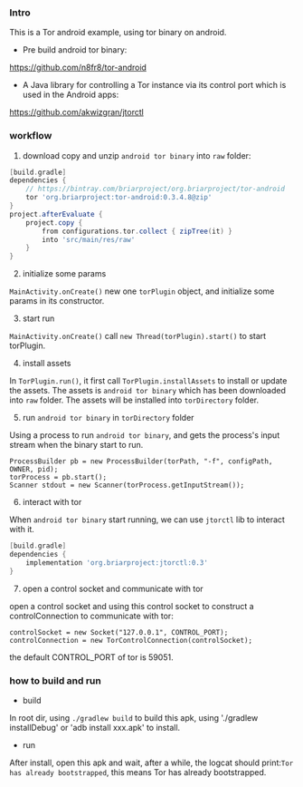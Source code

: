 ### Intro

This is a Tor android example, using tor binary on android.

* Pre build android tor binary: 

https://github.com/n8fr8/tor-android

* A Java library for controlling a Tor instance via its control port which is used in the Android apps:

https://github.com/akwizgran/jtorctl 

### workflow

1. download copy and unzip `android tor binary` into `raw` folder:

```groovy
[build.gradle]
dependencies {
    // https://bintray.com/briarproject/org.briarproject/tor-android
    tor 'org.briarproject:tor-android:0.3.4.8@zip'
}
project.afterEvaluate {
    project.copy {
        from configurations.tor.collect { zipTree(it) }
        into 'src/main/res/raw'
    }
}
```

2. initialize some params
 
`MainActivity.onCreate()` new one `torPlugin` object, and initialize some params in its constructor.

3. start run

`MainActivity.onCreate()` call `new Thread(torPlugin).start()` to start torPlugin.

4. install assets

In `TorPlugin.run()`, it first call `TorPlugin.installAssets` to install or update the assets.
The assets is `android tor binary` which has been downloaded into `raw` folder.
The assets will be installed into `torDirectory` folder.

5. run `android tor binary` in `torDirectory` folder

Using a process to run `android tor binary`, and gets the process's input stream when the binary start to run.
```android
ProcessBuilder pb = new ProcessBuilder(torPath, "-f", configPath, OWNER, pid);
torProcess = pb.start();
Scanner stdout = new Scanner(torProcess.getInputStream());
```

6. interact with tor

When `android tor binary` start running, we can use `jtorctl` lib to interact with it.
```groovy
[build.gradle]
dependencies {
    implementation 'org.briarproject:jtorctl:0.3'
}
```

7. open a control socket and communicate with tor

open a control socket and using this control socket to construct a controlConnection to communicate with tor:
```android
controlSocket = new Socket("127.0.0.1", CONTROL_PORT);
controlConnection = new TorControlConnection(controlSocket);
```
the default CONTROL_PORT of tor is 59051.

### how to build and run

* build

In root dir, using `./gradlew build` to build this apk, using './gradlew installDebug' or 'adb install xxx.apk' to install.

* run

After install, open this apk and wait, after a while, the logcat should print:`Tor has already bootstrapped`, this means Tor has already bootstrapped.


